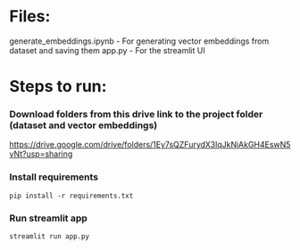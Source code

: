 # Files:
generate_embeddings.ipynb - For generating vector embeddings from dataset and saving them
app.py - For the streamlit UI



# Steps to run:

### Download folders from this drive link to the project folder (dataset and vector embeddings)
https://drive.google.com/drive/folders/1Ey7sQZFurydX3lqJkNjAkGH4EswN5vNt?usp=sharing

### Install requirements
```
pip install -r requirements.txt
```

### Run streamlit app
```
streamlit run app.py
```
